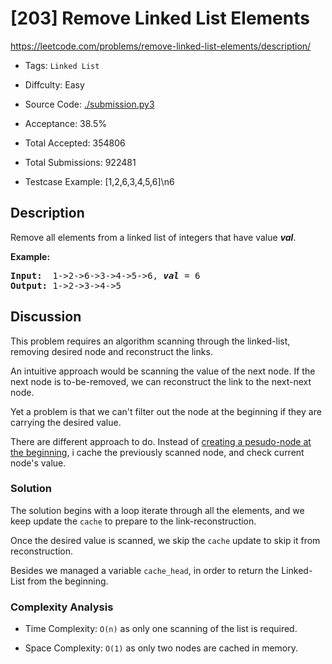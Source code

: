 # [203] Remove Linked List Elements

<https://leetcode.com/problems/remove-linked-list-elements/description/>

- Tags: `Linked List`

- Diffculty: Easy

- Source Code: [./submission.py3](./submission.py3)

- Acceptance: 38.5%

- Total Accepted: 354806

- Total Submissions: 922481

- Testcase Example: [1,2,6,3,4,5,6]\n6

## Description

<p>Remove all elements from a linked list of integers that have value <b><i>val</i></b>.</p>

<p><b>Example:</b></p>

<pre>
<b>Input:</b>  1-&gt;2-&gt;6-&gt;3-&gt;4-&gt;5-&gt;6, <em><b>val</b></em> = 6
<b>Output:</b> 1-&gt;2-&gt;3-&gt;4-&gt;5
</pre>

## Discussion

This problem requires an algorithm scanning through the linked-list, removing
desired node and reconstruct the links.

An intuitive approach would be scanning the value of the next node.
If the next node is to-be-removed, we can reconstruct the link to the
next-next node.

Yet a problem is that we can't filter out the node at the beginning if they
are carrying the desired value.

There are different approach to do. Instead of [creating a pesudo-node at the
beginning](https://leetcode.com/explore/challenge/card/july-leetcoding-challenge/546/week-3-july-15th-july-21st/3396/discuss/746590/O(n)-time-O(1)-space-solution-wvideo-whiteboard-explanation),
i cache the previously scanned node, and check current node's value.

### Solution

The solution begins with a loop iterate through all the elements,
and we keep update the `cache` to prepare to the link-reconstruction.

Once the desired value is scanned, we skip the `cache` update to skip it
from reconstruction.

Besides we managed a variable `cache_head`, in order to return the Linked-List
from the beginning.

### Complexity Analysis

- Time Complexity: `O(n)` as only one scanning of the list is required.

- Space Complexity: `O(1)` as only two nodes are cached in memory.
